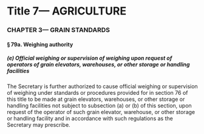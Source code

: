 
# Title 7— AGRICULTURE
### CHAPTER 3— GRAIN STANDARDS
#### § 79a. Weighing authority
##### (e) Official weighing or supervision of weighing upon request of operators of grain elevators, warehouses, or other storage or handling facilities

The Secretary is further authorized to cause official weighing or supervision of weighing under standards or procedures provided for in section 76 of this title to be made at grain elevators, warehouses, or other storage or handling facilities not subject to subsection (a) or (b) of this section, upon request of the operator of such grain elevator, warehouse, or other storage or handling facility and in accordance with such regulations as the Secretary may prescribe.
